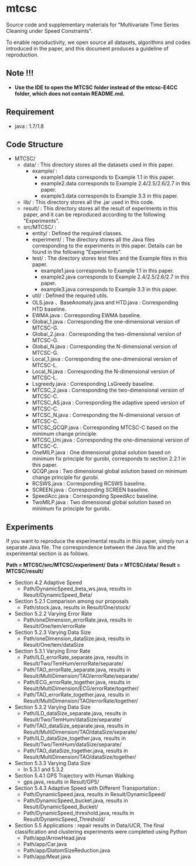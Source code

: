 # mtcsc
Source code and supplementary materials for "Multivariate Time Series Cleaning under Speed Constraints".

To enable reproductivity, we open source all datasets, algorithms and codes introduced in the paper, and this document produces a guideline of reproduction. 

## **Note !!!**
* **Use the IDE to open the MTCSC folder instead of the mtcsc-E4CC folder, which does not contain README.md.**

## Requirement

- java : 1.7/1.8

## Code Structure
* MTCSC/
  * data/ : This directory stores all the datasets used in this paper. 
    * example/ : 
      * example1.data corresponds to Example 1.1 in this paper. 
      * example2.data corresponds to Example 2.4/2.5/2.6/2.7 in this paper. 
      * example3.data corresponds to Example 3.3 in this paper. 
  * lib/ : This directory stores all the .jar used in this code. 
  * result/ : This directory stores all the result of experiments in this paper, and it can be reproduced according to the following "Experiments". 
  * src/MTCSC/ :
    * entity/ : Defined the required classes.
    * experiment/ : The directory stores all the Java files corresponding to the experiments in this paper. Details can be found in the following "Experiments". 
    * test/ : The directory stores test files and the Example files in this paper.
      * example1.java corresponds to Example 1.1 in this paper. 
      * example2.java corresponds to Example 2.4/2.5/2.6/2.7 in this paper. 
      * example3.java corresponds to Example 3.3 in this paper. 
    * util/ : Defined the required utils.
    * OLS.java 、BaseAnomaly.java and HTD.java : Corresponding HTD baseline.
    * EWMA.java : Corresponding EWMA baseline.
    * Global_1.java : Corresponding the one-dimensional version of MTCSC-G.
    * Global_2.java : Corresponding the two-dimensional version of MTCSC-G.
    * Global_N.java : Corresponding the N-dimensional version of MTCSC-G.
    * Local_1.java : Corresponding the one-dimensional version of MTCSC-L.
    * Local_N.java : Corresponding the N-dimensional version of MTCSC-L.
    * Lsgreedy.java : Corresponding LsGreedy baseline.
    * MTCSC_2.java : Corresponding the two-dimensional version of MTCSC-C.
    * MTCSC_AS.java : Corresponding the adaptive speed version of MTCSC-C.
    * MTCSC_N.java : Corresponding the N-dimensional version of MTCSC-C.
    * MTCSC_QCQP.java : Corresponding MTCSC-C based on the minimum change principle.
    * MTCSC_Uni.java : Corresponding the one-dimensional version of MTCSC-C.
    * OneMILP.java : One dimensional global solution based on minimum fix principle for gurobi, corresponds to section 2.2.1 in this paper.
    * QCQP.java : Two dimensional global solution based on minimum change principle for gurobi.
    * RCSWS.java : Corresponding RCSWS baseline.
    * SCREEN.java : Corresponding SCREEN baseline.
    * SpeedAcc.java : Corresponding SpeedAcc baseline.
    * TwoMILP.java : Two dimensional global solution based on minimum fix principle for gurobi.

## Experiments
If you want to reproduce the experimental results in this paper, simply run a separate Java file. The correspondence between the Java file and the experimental section is as follows.

**Path = MTCSC/src/MTCSC/experiment/**
**Data = MTCSC/data/**
**Result = MTCSC/result/**

* Section 4.2 Adaptive Speed
  * Path/DynamicSpeed_beta_ws.java, results in Result/DynamicSpeed_Beta/
* Section 5.2.1 Comparison among our proposals
  * Path/stock.java, results in Result/One/stock/
* Section 5.2.2  Varying Error Rate
  * Path/oneDimension_errorRate.java, results in Result/One/tem/errorRate
* Section 5.2.3 Varying Data Size
  * Path/oneDimension_dataSize.java, results in Result/One/tem/dataSize
* Section 5.3.1 Varying Error Rate
  * Path/ILD_errorRate_separate.java, results in Result/Two/TemHum/errorRate/separate/
  * Path/TAO_errorRate_separate.java, results in Result/MultiDimension/TAO/errorRate/separate/
  * Path/ECG_errorRate_together.java, results in Result/MultiDimension/ECG/errorRate/together/
  * Path/TAO_errorRate_together.java, results in Result/MultiDimension/TAO/errorRate/together/
* Section 5.3.2 Varying Data Size
  * Path/ILD_dataSize_separate.java, results in Result/Two/TemHum/dataSize/separate/
  * Path/TAO_dataSize_separate.java, results in Result/MultiDimension/TAO/dataSize/separate/
  * Path/ILD_dataSize_together.java, results in Result/Two/TemHum/dataSize/separate/
  * Path/TAO_dataSize_together.java, results in Result/MultiDimension/TAO/dataSize/together/
* Section 5.3.3 Varying Data Size
  * In 5.3.1 and 5.3.2
* Section 5.4.1 GPS Trajectory with Human Walking
  * gps.java, results in Result/GPS/
* Section 5.4.3 Adaptive Speed with Different Transportation : 
  * Path/DynamicSpeed.java, results in Result/DynamicSpeed/
  * Path/DynamicSpeed_bucket.java, results in Result/DynamicSpeed_Bucket/
  * Path/DynamicSpeed_threshold.java, results in Result/DynamicSpeed_Threshold/
* Section 5.5 Applications : repair results in Data/UCR, The final classification and clustering experiments were completed using Python
  * Path/app/ArrowHead.java
  * Path/app/Car.java
  * Path/app/DiatomSizeReduction.java
  * Path/app/Meat.java
  